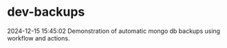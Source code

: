 # dev-backups
2024-12-15 15:45:02 Demonstration of automatic mongo db backups using workflow and actions.
